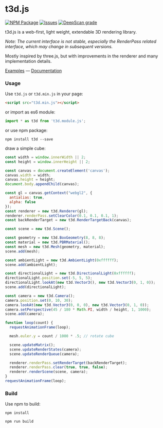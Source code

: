 t3d.js
========

[![NPM Package][npm]][npm-url]
[![Issues][issues-badge]][issues-badge-url]
[![DeepScan grade][deepscan]][deepscan-url]

t3d.js is a web-first, light weight, extendable 3D rendering library.

*Note: The current interface is not stable, especially the RenderPass related interface, which may change in subsequent versions.*

Mostly inspired by three.js, but with improvements in the renderer and many implementation details.

[Examples](https://uinosoft.github.io/t3d.js/examples/) &mdash;
[Documentation](https://uinosoft.github.io/t3d.js/docs/)

### Usage ###

Use `t3d.js` or `t3d.min.js` in your page:

````html
<script src="t3d.min.js"></script>
````

or import as es6 module:

````javascript
import * as t3d from 't3d.module.js';
````

or use npm package:

````text
npm install t3d --save
````

draw a simple cube:

````javascript
const width = window.innerWidth || 2;
const height = window.innerHeight || 2;

const canvas = document.createElement('canvas');
canvas.width = width;
canvas.height = height;
document.body.appendChild(canvas);

const gl = canvas.getContext("webgl2", {
  antialias: true,
  alpha: false
});
const renderer = new t3d.Renderer(gl);
renderer.renderPass.setClearColor(0.1, 0.1, 0.1, 1);
const backRenderTarget = new t3d.RenderTargetBack(canvas);

const scene = new t3d.Scene();

const geometry = new t3d.BoxGeometry(8, 8, 8);
const material = new t3d.PBRMaterial();
const mesh = new t3d.Mesh(geometry, material);
scene.add(mesh);

const ambientLight = new t3d.AmbientLight(0xffffff);
scene.add(ambientLight);

const directionalLight = new t3d.DirectionalLight(0xffffff);
directionalLight.position.set(-5, 5, 5);
directionalLight.lookAt(new t3d.Vector3(), new t3d.Vector3(0, 1, 0));
scene.add(directionalLight);

const camera = new t3d.Camera();
camera.position.set(0, 10, 30);
camera.lookAt(new t3d.Vector3(0, 0, 0), new t3d.Vector3(0, 1, 0));
camera.setPerspective(45 / 180 * Math.PI, width / height, 1, 1000);
scene.add(camera);

function loop(count) {
  requestAnimationFrame(loop);

  mesh.euler.y = count / 1000 * .5; // rotate cube

  scene.updateMatrix();
  scene.updateRenderStates(camera);
  scene.updateRenderQueue(camera);

  renderer.renderPass.setRenderTarget(backRenderTarget);
  renderer.renderPass.clear(true, true, false);
  renderer.renderScene(scene, camera);
}
requestAnimationFrame(loop);
````

### Build ###

Use npm to build:

````
npm install
````

````
npm run build
````

[npm]: https://img.shields.io/npm/v/t3d
[npm-url]: https://www.npmjs.com/package/t3d
[issues-badge]: https://img.shields.io/github/issues/uinosoft/t3d.js.svg
[issues-badge-url]: https://github.com/uinosoft/t3d.js/issues
[deepscan]: https://deepscan.io/api/teams/20241/projects/23692/branches/722329/badge/grade.svg
[deepscan-url]: https://deepscan.io/dashboard#view=project&tid=20241&pid=23692&bid=722329